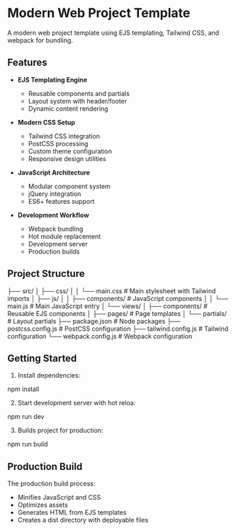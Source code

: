 # Modern Web Project Template

A modern web project template using EJS templating, Tailwind CSS, and webpack for bundling.

## Features

- **EJS Templating Engine**
  - Reusable components and partials
  - Layout system with header/footer
  - Dynamic content rendering
  
- **Modern CSS Setup**
  - Tailwind CSS integration
  - PostCSS processing
  - Custom theme configuration
  - Responsive design utilities

- **JavaScript Architecture**
  - Modular component system
  - jQuery integration
  - ES6+ features support

- **Development Workflow**
  - Webpack bundling
  - Hot module replacement
  - Development server
  - Production builds

## Project Structure

├── src/
│   ├── css/
│   │   └── main.css       # Main stylesheet with Tailwind imports
│   ├── js/
│   │   ├── components/    # JavaScript components
│   │   └── main.js        # Main JavaScript entry
│   └── views/
│       ├── components/    # Reusable EJS components
│       ├── pages/         # Page templates
│       └── partials/      # Layout partials
├── package.json           # Node packages
├── postcss.config.js      # PostCSS configuration
├── tailwind.config.js     # Tailwind configuration
└── webpack.config.js      # Webpack configuration

## Getting Started

1. Install dependencies:

npm install

2. Start development server with hot reloa:

npm run dev

3. Builds project for production:

npm run build

## Production Build

The production build process:

- Minifies JavaScript and CSS
- Optimizes assets
- Generates HTML from EJS templates
- Creates a dist directory with deployable files